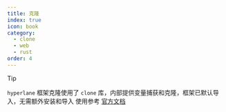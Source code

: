 ```yaml
---
title: 克隆
index: true
icon: book
category:
  - clone
  - web
  - rust
order: 4
---
```


> [!tip]
>
> `hyperlane` 框架克隆使用了 `clone` 库，内部提供变量捕获和克隆，框架已默认导入，无需额外安装和导入
> 使用参考 [官方文档](../../clonelicious/README.md)

<Bottom />

